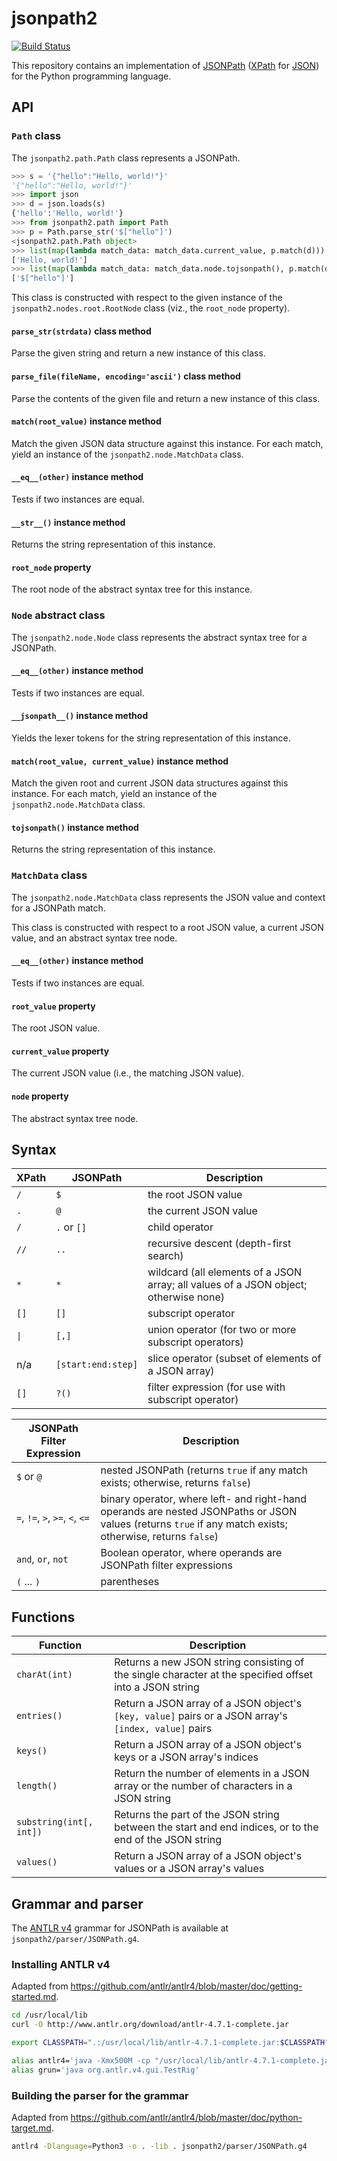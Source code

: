 # jsonpath2
[![Build Status](https://travis-ci.org/pacifica/python-jsonpath2.svg?branch=master)](https://travis-ci.org/pacifica/python-jsonpath2)

This repository contains an implementation of [JSONPath](http://goessner.net/articles/JsonPath/) ([XPath](https://www.w3.org/TR/xpath/all/) for [JSON](https://www.json.org/)) for the Python programming language.

## API

### `Path` class

The `jsonpath2.path.Path` class represents a JSONPath.

```python
>>> s = '{"hello":"Hello, world!"}'
'{"hello":"Hello, world!"}'
>>> import json
>>> d = json.loads(s)
{'hello':'Hello, world!'}
>>> from jsonpath2.path import Path
>>> p = Path.parse_str('$["hello"]')
<jsonpath2.path.Path object>
>>> list(map(lambda match_data: match_data.current_value, p.match(d)))
['Hello, world!']
>>> list(map(lambda match_data: match_data.node.tojsonpath(), p.match(d)))
['$["hello"]']
```

This class is constructed with respect to the given instance of the `jsonpath2.nodes.root.RootNode` class (viz., the `root_node` property).

#### `parse_str(strdata)` class method

Parse the given string and return a new instance of this class.

#### `parse_file(fileName, encoding='ascii')` class method

Parse the contents of the given file and return a new instance of this class.

#### `match(root_value)` instance method

Match the given JSON data structure against this instance.
For each match, yield an instance of the `jsonpath2.node.MatchData` class.

#### `__eq__(other)` instance method

Tests if two instances are equal.

#### `__str__()` instance method

Returns the string representation of this instance.

#### `root_node` property

The root node of the abstract syntax tree for this instance.

### `Node` abstract class

The `jsonpath2.node.Node` class represents the abstract syntax tree for a JSONPath.

#### `__eq__(other)` instance method

Tests if two instances are equal.

#### `__jsonpath__()` instance method

Yields the lexer tokens for the string representation of this instance.

#### `match(root_value, current_value)` instance method

Match the given root and current JSON data structures against this instance.
For each match, yield an instance of the `jsonpath2.node.MatchData` class.

#### `tojsonpath()` instance method

Returns the string representation of this instance.

### `MatchData` class

The `jsonpath2.node.MatchData` class represents the JSON value and context for a JSONPath match.

This class is constructed with respect to a root JSON value, a current JSON value, and an abstract syntax tree node.

#### `__eq__(other)` instance method

Tests if two instances are equal.

#### `root_value` property

The root JSON value.

#### `current_value` property

The current JSON value (i.e., the matching JSON value).

#### `node` property

The abstract syntax tree node.

## Syntax

| XPath | JSONPath | Description |
| - | - | - |
| `/` | `$` | the root JSON value |
| `.` | `@` | the current JSON value |
| `/` | `.` or `[]` | child operator |
| `//` | `..` | recursive descent (depth-first search) |
| `*` | `*` | wildcard (all elements of a JSON array; all values of a JSON object; otherwise none) |
| `[]` | `[]` | subscript operator |
| <code>&#124;</code> | `[,]` | union operator (for two or more subscript operators) |
| n/a | `[start:end:step]` | slice operator (subset of elements of a JSON array) |
| `[]` | `?()` | filter expression (for use with subscript operator) |

| JSONPath Filter Expression | Description |
| - | - |
| `$` or `@` | nested JSONPath (returns `true` if any match exists; otherwise, returns `false`) |
| `=`, `!=`, `>`, `>=`, `<`, `<=` | binary operator, where left- and right-hand operands are nested JSONPaths or JSON values (returns `true` if any match exists; otherwise, returns `false`) |
| `and`, `or`, `not` | Boolean operator, where operands are JSONPath filter expressions |
| `(` ... `)` | parentheses |

## Functions

| Function | Description|
| - | - |
| `charAt(int)` | Returns a new JSON string consisting of the single character at the specified offset into a JSON string |
| `entries()` | Return a JSON array of a JSON object's `[key, value]` pairs or a JSON array's `[index, value]` pairs |
| `keys()` | Return a JSON array of a JSON object's keys or a JSON array's indices |
| `length()` | Return the number of elements in a JSON array or the number of characters in a JSON string |
| `substring(int[, int])` | Returns the part of the JSON string between the start and end indices, or to the end of the JSON string |
| `values()` | Return a JSON array of a JSON object's values or a JSON array's values |

## Grammar and parser

The [ANTLR v4](https://github.com/antlr/antlr4) grammar for JSONPath is available at `jsonpath2/parser/JSONPath.g4`.

### Installing ANTLR v4

Adapted from https://github.com/antlr/antlr4/blob/master/doc/getting-started.md.

```bash
cd /usr/local/lib
curl -O http://www.antlr.org/download/antlr-4.7.1-complete.jar

export CLASSPATH=".:/usr/local/lib/antlr-4.7.1-complete.jar:$CLASSPATH"

alias antlr4='java -Xmx500M -cp "/usr/local/lib/antlr-4.7.1-complete.jar:$CLASSPATH" org.antlr.v4.Tool'
alias grun='java org.antlr.v4.gui.TestRig'
```

### Building the parser for the grammar

Adapted from https://github.com/antlr/antlr4/blob/master/doc/python-target.md.

```bash
antlr4 -Dlanguage=Python3 -o . -lib . jsonpath2/parser/JSONPath.g4
```
